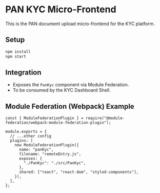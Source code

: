 # PAN KYC Micro-Frontend

This is the PAN document upload micro-frontend for the KYC platform.

## Setup

```sh
npm install
npm start
```

## Integration
- Exposes the `PanKyc` component via Module Federation.
- To be consumed by the KYC Dashboard Shell.

## Module Federation (Webpack) Example

```
const { ModuleFederationPlugin } = require("@module-federation/webpack-module-federation-plugin");

module.exports = {
  // ...other config
  plugins: [
    new ModuleFederationPlugin({
      name: "panKyc",
      filename: "remoteEntry.js",
      exposes: {
        "./PanKyc": "./src/PanKyc",
      },
      shared: ["react", "react-dom", "styled-components"],
    }),
  ],
};
```
